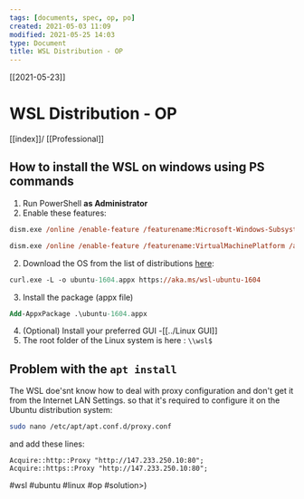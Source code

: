 ```yaml
---
tags: [documents, spec, op, po]  
created: 2021-05-03 11:09
modified: 2021-05-25 14:03
type: Document
title: WSL Distribution - OP
---
```

[[2021-05-23]]
# WSL Distribution - OP

[[index]]/ [[Professional]]



## How to install the WSL on windows using PS commands

1. Run PowerShell **as Administrator**
1. Enable these features:
``` ps
dism.exe /online /enable-feature /featurename:Microsoft-Windows-Subsystem-Linux /all /norestart                   
```

```ps 
dism.exe /online /enable-feature /featurename:VirtualMachinePlatform /all /norestart                              
```
2. Download the OS from the list of distributions [here](https://docs.microsoft.com/en-us/windows/wsl/install-manual): 
``` ps 
curl.exe -L -o ubuntu-1604.appx https://aka.ms/wsl-ubuntu-1604                 

```
3.  Install the package (appx file)
``` ps
Add-AppxPackage .\ubuntu-1604.appx                                             ```

```

4. (Optional) Install your preferred GUI  -[[../Linux GUI]]
5. The root folder of the Linux system is here : ` \\wsl$ `

## Problem with the `apt install` 
The WSL doe'snt know how to deal with proxy configuration and don't get it from the Internet LAN Settings. so that it's required to configure it on the Ubuntu distribution system:
```bash
sudo nano /etc/apt/apt.conf.d/proxy.conf
```
and add these lines:
```
Acquire::http::Proxy "http://147.233.250.10:80";
Acquire::https::Proxy "http://147.233.250.10:80";
```



#wsl #ubuntu #linux #op #solution>)